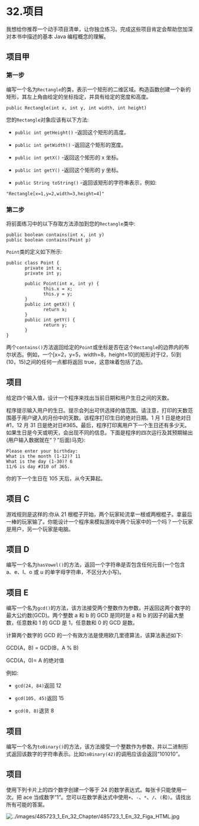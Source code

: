 # 32.项目

我想给你推荐一个动手项目清单，让你独立练习。完成这些项目肯定会帮助您加深对本书中描述的基本 Java 编程概念的理解。

## 项目甲

### 第一步

编写一个名为`Rectangle`的类，表示一个矩形的二维区域。构造函数创建一个新的矩形，其左上角由给定的坐标指定，并具有给定的宽度和高度。

```
public Rectangle(int x, int y, int width, int height)

```

您的`Rectangle`对象应该有以下方法:

*   `public int getHeight()` -返回这个矩形的高度。

*   `public int getWidth()` -返回这个矩形的宽度。

*   `public int getX()` -返回这个矩形的 x 坐标。

*   `public int getY()` -返回这个矩形的 y 坐标。

*   `public String toString()` -返回该矩形的字符串表示，例如:

```
"Rectangle[x=1,y=2,width=3,height=4]"

```

### 第二步

将前面练习中的以下存取方法添加到您的`Rectangle`类中:

```
public boolean contains(int x, int y)
public boolean contains(Point p)

```

`Point`类的定义如下所示:

```
public class Point {
       private int x;
       private int y;

       public Point(int x, int y) {
              this.x = x;
              this.y = y;
       }
       public int getX() {
              return x;
       }
       public int getY() {
              return y;
       }
}

```

两个`contains()`方法返回给定的`Point`或坐标是否在这个`Rectangle`的边界内的布尔状态。例如，一个[x=2，y=5，width=8，height=10]的矩形对于(2，5)到(10，15)之间的任何一点都将返回 true，这意味着包括了边。

## 项目

给定四个输入值，设计一个程序来找出当前日期和用户生日之间的天数。

程序提示输入用户的生日。提示会列出可供选择的值范围。请注意，打印的天数范围基于用户键入的月份中的天数。该程序打印生日的绝对日期。1 月 1 日是绝对日#1，12 月 31 日是绝对日#365。最后，程序打印离用户下一个生日还有多少天。如果生日是今天或明天，会出现不同的信息。下面是程序的四次运行及其预期输出(用户输入数据就在“？”后面)马克):

```
Please enter your birthday:
What is the month (1-12)? 11
What is the day (1-30)? 6
11/6 is day #310 of 365.

```

你的下一个生日在 105 天后，从今天算起。

## 项目 C

游戏规则是这样的:你从 21 根棍子开始，两个玩家轮流拿一根或两根棍子。拿最后一棒的玩家输了。你能设计一个程序来模拟游戏中两个玩家中的一个吗？一个玩家是用户，另一个玩家是电脑。

## 项目 D

编写一个名为`hasVowel()`的方法，返回一个字符串是否包含任何元音(一个包含 a、e、I、o 或 u 的单字母字符串，不区分大小写)。

## 项目 E

编写一个名为`gcd()`的方法，该方法接受两个整数作为参数，并返回这两个数字的最大公约数(GCD)。两个整数 a 和 b 的 GCD 是同时是 a 和 b 的因子的最大整数，任意数和 1 的 GCD 是 1，任意数和 0 的 GCD 是数。

计算两个数字的 GCD 的一个有效方法是使用欧几里德算法，该算法表述如下:

GCD(A，B) = GCD(B，A % B)

GCD(A，0)= A 的绝对值

例如:

*   `gcd(24, 84)`返回 12

*   `gcd(105, 45)`返回 15

*   `gcd(0, 8)`退货 8

## 项目

编写一个名为`toBinary()`的方法，该方法接受一个整数作为参数，并以二进制形式返回该数字的字符串表示。比如`toBinary(42)`的调用应该会返回“101010”。

## 项目

使用下列卡片上的四个数字创建一个等于 24 的数学表达式。每张卡只能使用一次。把 ace 当成数字“1”。您可以在数学表达式中使用`+`、`-`、`*`、`/`、`(`和`)`。请找出所有可能的答案。

![../images/485723_1_En_32_Chapter/485723_1_En_32_Figa_HTML.jpg](../images/485723_1_En_32_Chapter/485723_1_En_32_Figa_HTML.jpg)